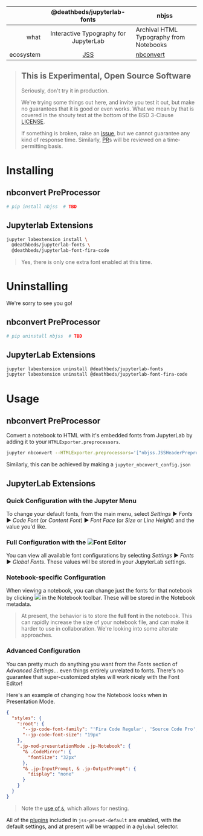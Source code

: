 |           |      @deathbeds/jupyterlab-fonts      | nbjss                                             |
| --------: | :-----------------------------------: | ------------------------------------------------- |
|      what | Interactive Typography for JupyterLab | Archival HTML Typography from Notebooks           |
| ecosystem |       [JSS](http://cssinjs.org)       | [nbconvert](https://pypi.org/search/?q=nbconvert) |

> ## This is **Experimental**, **Open Source** Software
>
> Seriously, don't try it in production.
>
> We're trying some things out here, and invite you test it out, but make no
> guarantees that it is good or even works. What we mean by that is covered in
> the shouty text at the bottom of the BSD 3-Clause [LICENSE](./LICENSE).
>
> If something is broken, raise an
> [issue](https://github.com/deathbeds/jupyterlab-fonts/issues),
> but we cannot guarantee any kind of response time. Similarly,
> [PR](https://github.com/deathbeds/jupyterlab-fonts/pulls)s will be reviewed
> on a time-permitting basis.

# Installing

## nbconvert PreProcessor

```bash
# pip install nbjss  # TBD
```

## Jupyterlab Extensions

```bash
jupyter labextension install \
  @deathbeds/jupyterlab-fonts \
  @deathbeds/jupyterlab-font-fira-code
```

> Yes, there is only one extra font enabled at this time.

# Uninstalling

We're sorry to see you go!

## nbconvert PreProcessor

```bash
# pip uninstall nbjss  # TBD
```

## JupyterLab Extensions

```bash
jupyter labextension uninstall @deathbeds/jupyterlab-fonts
jupyter labextension uninstall @deathbeds/jupyterlab-font-fira-code
```

# Usage

## nbconvert PreProcessor

Convert a notebook to HTML with it's embedded fonts from JupyterLab by adding
it to your `HTMLExporter.preprocessors`.

```bash
jupyter nbconvert --HTMLExporter.preprocessors='["nbjss.JSSHeaderPreprocessor"]' Untitled.ipynb
```

Similarly, this can be achieved by making a `jupyter_nbcovert_config.json`

## JupyterLab Extensions

### Quick Configuration with the Jupyter Menu

To change your default fonts, from the main menu, select
_Settings_ ▶ _Fonts_ ▶ _Code Font_ (or _Content Font_) ▶ _Font Face_
(or _Size_ or _Line Height_) and the value you'd like.

### Full Configuration with the ![][fonts-icon]**Font Editor**

You can view all available font configurations by selecting _Settings_ ▶
_Fonts_ ▶ _Global Fonts_. These values will be stored in your JupyterLab
settings.

### Notebook-specific Configuration

When viewing a notebook, you can change just the fonts for that notebook by
clicking ![][fonts-icon] in the Notebook toolbar. These will be stored
in the Notebook metadata.

> At present, the behavior is to store the **full font** in the notebook. This
> can rapidly increase the size of your notebook file, and can make it
> harder to use in collaboration. We're looking into some alterate approaches.

[fonts-icon]: ./packages/jupyterlab-fonts/style/fonts.svg

### Advanced Configuration

You can pretty much do anything you want from the _Fonts_ section of
_Advanced Settings_... even things entirely unrelated to fonts.
There's no guarantee that super-customized styles will work nicely with the
Font Editor!

Here's an example of changing how the Notebook looks when in Presentation
Mode.

```json
{
  "styles": {
    ":root": {
      "--jp-code-font-family": "'Fira Code Regular', 'Source Code Pro', monospace",
      "--jp-code-font-size": "19px"
    },
    ".jp-mod-presentationMode .jp-Notebook": {
      "& .CodeMirror": {
        "fontSize": "32px"
      },
      "& .jp-InputPrompt, & .jp-OutputPrompt": {
        "display": "none"
      }
    }
  }
}
```

> Note the [use of `&`](https://github.com/cssinjs/jss-nested#use--to-reference-selector-of-the-parent-rule), which allows for nesting.

All of the [plugins](http://cssinjs.org/plugins#jss-plugins) included in
`jss-preset-default` are enabled, with the default settings,
and at present will be wrapped in a `@global` selector.
